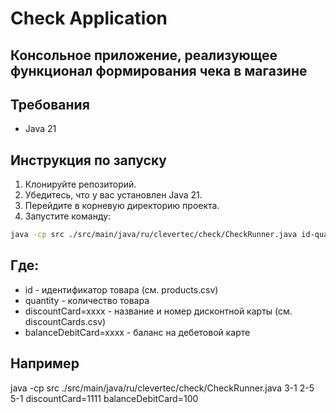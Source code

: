 # Check Application
## Консольное приложение, реализующее функционал формирования чека в магазине

## Требования
- Java 21

## Инструкция по запуску

1. Клонируйте репозиторий.
2. Убедитесь, что у вас установлен Java 21.
3. Перейдите в корневую директорию проекта.
4. Запустите команду:

```sh
java -cp src ./src/main/java/ru/clevertec/check/CheckRunner.java id-quantity discountCard=xxxx balanceDebitCard=xxxx
```
## Где:
- id - идентификатор товара (см. products.csv)
- quantity - количество товара
- discountCard=xxxx - название и номер дисконтной карты (см. discountCards.csv)
- balanceDebitCard=xxxx - баланс на дебетовой карте

## Например
java -cp src ./src/main/java/ru/clevertec/check/CheckRunner.java 3-1 2-5 5-1 discountCard=1111 balanceDebitCard=100
